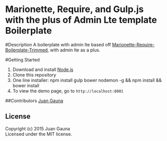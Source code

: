 Marionette, Require, and Gulp.js with the plus of Admin Lte template Boilerplate
================================================================================

#Description
A boilerplate with admin lte based off [Marionette-Require-Boilerplate-Trimmed](https://github.com/jroeckle/Marionette-Require-Boilerplate-Trimmed), with admin lte as a plus.

#Getting Started
   1. Download and install [Node.js](http://nodejs.org/#download)
   2. Clone this repository
   3. One line installer: npm install gulp bower nodemon -g && npm install && bower install
   4. To view the demo page, go to `http://localhost:8001`


##Contributors
[Juan Gauna](https://github.com/jgauna)

## License
Copyright (c) 2015 Juan Gauna  
Licensed under the MIT license.		
